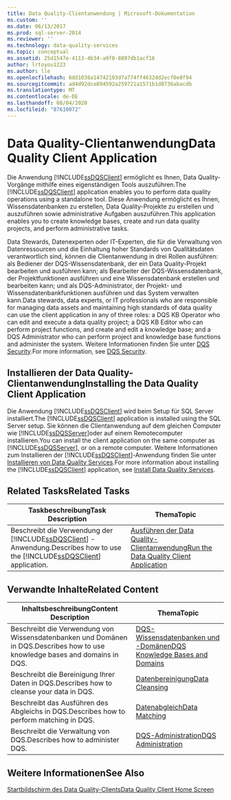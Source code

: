```yaml
---
title: Data Quality-Clientanwendung | Microsoft-Dokumentation
ms.custom: ''
ms.date: 06/13/2017
ms.prod: sql-server-2014
ms.reviewer: ''
ms.technology: data-quality-services
ms.topic: conceptual
ms.assetid: 25d1547e-4113-4b34-a9f8-8897db1acf16
author: lrtoyou1223
ms.author: lle
ms.openlocfilehash: 6dd1038a14742103d7a774ff4632dd2ecf0e8f94
ms.sourcegitcommit: ad4d92dce894592a259721a1571b1d8736abacdb
ms.translationtype: MT
ms.contentlocale: de-DE
ms.lasthandoff: 08/04/2020
ms.locfileid: "87610072"
---
```

# <a name="data-quality-client-application"></a><span data-ttu-id="bd3c5-102">Data Quality-Clientanwendung</span><span class="sxs-lookup"><span data-stu-id="bd3c5-102">Data Quality Client Application</span></span>
  <span data-ttu-id="bd3c5-103">Die Anwendung [!INCLUDE[ssDQSClient](../includes/ssdqsclient-md.md)] ermöglicht es Ihnen, Data Quality-Vorgänge mithilfe eines eigenständigen Tools auszuführen.</span><span class="sxs-lookup"><span data-stu-id="bd3c5-103">The [!INCLUDE[ssDQSClient](../includes/ssdqsclient-md.md)] application enables you to perform data quality operations using a standalone tool.</span></span> <span data-ttu-id="bd3c5-104">Diese Anwendung ermöglicht es Ihnen, Wissensdatenbanken zu erstellen, Data Quality-Projekte zu erstellen und auszuführen sowie administrative Aufgaben auszuführen.</span><span class="sxs-lookup"><span data-stu-id="bd3c5-104">This application enables you to create knowledge bases, create and run data quality projects, and perform administrative tasks.</span></span>  
  
 <span data-ttu-id="bd3c5-105">Data Stewards, Datenexperten oder IT-Experten, die für die Verwaltung von Datenressourcen und die Einhaltung hoher Standards von Qualitätsdaten verantwortlich sind, können die Clientanwendung in drei Rollen ausführen: als Bediener der DQS-Wissensdatenbank, der ein Data Quality-Projekt bearbeiten und ausführen kann; als Bearbeiter der DQS-Wissensdatenbank, der Projektfunktionen ausführen und eine Wissensdatenbank erstellen und bearbeiten kann; und als DQS-Administrator, der Projekt- und Wissensdatenbankfunktionen ausführen und das System verwalten kann.</span><span class="sxs-lookup"><span data-stu-id="bd3c5-105">Data stewards, data experts, or IT professionals who are responsible for managing data assets and maintaining high standards of data quality can use the client application in any of three roles: a DQS KB Operator who can edit and execute a data quality project; a DQS KB Editor who can perform project functions, and create and edit a knowledge base; and a DQS Administrator who can perform project and knowledge base functions and administer the system.</span></span> <span data-ttu-id="bd3c5-106">Weitere Informationen finden Sie unter [DQS Security](../../2014/data-quality-services/dqs-security.md).</span><span class="sxs-lookup"><span data-stu-id="bd3c5-106">For more information, see [DQS Security](../../2014/data-quality-services/dqs-security.md).</span></span>  
  
## <a name="installing-the-data-quality-client-application"></a><span data-ttu-id="bd3c5-107">Installieren der Data Quality-Clientanwendung</span><span class="sxs-lookup"><span data-stu-id="bd3c5-107">Installing the Data Quality Client Application</span></span>  
 <span data-ttu-id="bd3c5-108">Die Anwendung [!INCLUDE[ssDQSClient](../includes/ssdqsclient-md.md)] wird beim Setup für SQL Server installiert.</span><span class="sxs-lookup"><span data-stu-id="bd3c5-108">The [!INCLUDE[ssDQSClient](../includes/ssdqsclient-md.md)] application is installed using the SQL Server setup.</span></span> <span data-ttu-id="bd3c5-109">Sie können die Clientanwendung auf dem gleichen Computer wie [!INCLUDE[ssDQSServer](../includes/ssdqsserver-md.md)]oder auf einem Remotecomputer installieren.</span><span class="sxs-lookup"><span data-stu-id="bd3c5-109">You can install the client application on the same computer as [!INCLUDE[ssDQSServer](../includes/ssdqsserver-md.md)], or on a remote computer.</span></span> <span data-ttu-id="bd3c5-110">Weitere Informationen zum Installieren der [!INCLUDE[ssDQSClient](../includes/ssdqsclient-md.md)]-Anwendung finden Sie unter [Installieren von Data Quality Services](install-windows/install-data-quality-services.md).</span><span class="sxs-lookup"><span data-stu-id="bd3c5-110">For more information about installing the [!INCLUDE[ssDQSClient](../includes/ssdqsclient-md.md)] application, see [Install Data Quality Services](install-windows/install-data-quality-services.md).</span></span>  
  
## <a name="related-tasks"></a><span data-ttu-id="bd3c5-111">Related Tasks</span><span class="sxs-lookup"><span data-stu-id="bd3c5-111">Related Tasks</span></span>  
  
|<span data-ttu-id="bd3c5-112">Taskbeschreibung</span><span class="sxs-lookup"><span data-stu-id="bd3c5-112">Task Description</span></span>|<span data-ttu-id="bd3c5-113">Thema</span><span class="sxs-lookup"><span data-stu-id="bd3c5-113">Topic</span></span>|  
|----------------------|-----------|  
|<span data-ttu-id="bd3c5-114">Beschreibt die Verwendung der [!INCLUDE[ssDQSClient](../includes/ssdqsclient-md.md)] -Anwendung.</span><span class="sxs-lookup"><span data-stu-id="bd3c5-114">Describes how to use the [!INCLUDE[ssDQSClient](../includes/ssdqsclient-md.md)] application.</span></span>|[<span data-ttu-id="bd3c5-115">Ausführen der Data Quality-Clientanwendung</span><span class="sxs-lookup"><span data-stu-id="bd3c5-115">Run the Data Quality Client Application</span></span>](../../2014/data-quality-services/run-the-data-quality-client-application.md)|  
  
## <a name="related-content"></a><span data-ttu-id="bd3c5-116">Verwandte Inhalte</span><span class="sxs-lookup"><span data-stu-id="bd3c5-116">Related Content</span></span>  
  
|<span data-ttu-id="bd3c5-117">Inhaltsbeschreibung</span><span class="sxs-lookup"><span data-stu-id="bd3c5-117">Content Description</span></span>|<span data-ttu-id="bd3c5-118">Thema</span><span class="sxs-lookup"><span data-stu-id="bd3c5-118">Topic</span></span>|  
|-------------------------|-----------|  
|<span data-ttu-id="bd3c5-119">Beschreibt die Verwendung von Wissensdatenbanken und Domänen in DQS.</span><span class="sxs-lookup"><span data-stu-id="bd3c5-119">Describes how to use knowledge bases and domains in DQS.</span></span>|[<span data-ttu-id="bd3c5-120">DQS-Wissensdatenbanken und -Domänen</span><span class="sxs-lookup"><span data-stu-id="bd3c5-120">DQS Knowledge Bases and Domains</span></span>](../../2014/data-quality-services/dqs-knowledge-bases-and-domains.md)|  
|<span data-ttu-id="bd3c5-121">Beschreibt die Bereinigung Ihrer Daten in DQS.</span><span class="sxs-lookup"><span data-stu-id="bd3c5-121">Describes how to cleanse your data in DQS.</span></span>|[<span data-ttu-id="bd3c5-122">Datenbereinigung</span><span class="sxs-lookup"><span data-stu-id="bd3c5-122">Data Cleansing</span></span>](../../2014/data-quality-services/data-cleansing.md)|  
|<span data-ttu-id="bd3c5-123">Beschreibt das Ausführen des Abgleichs in DQS.</span><span class="sxs-lookup"><span data-stu-id="bd3c5-123">Describes how to perform matching in DQS.</span></span>|[<span data-ttu-id="bd3c5-124">Datenabgleich</span><span class="sxs-lookup"><span data-stu-id="bd3c5-124">Data Matching</span></span>](../../2014/data-quality-services/data-matching.md)|  
|<span data-ttu-id="bd3c5-125">Beschreibt die Verwaltung von DQS.</span><span class="sxs-lookup"><span data-stu-id="bd3c5-125">Describes how to administer DQS.</span></span>|[<span data-ttu-id="bd3c5-126">DQS-Administration</span><span class="sxs-lookup"><span data-stu-id="bd3c5-126">DQS Administration</span></span>](../../2014/data-quality-services/dqs-administration.md)|  
  
## <a name="see-also"></a><span data-ttu-id="bd3c5-127">Weitere Informationen</span><span class="sxs-lookup"><span data-stu-id="bd3c5-127">See Also</span></span>  
 [<span data-ttu-id="bd3c5-128">Startbildschirm des Data Quality-Clients</span><span class="sxs-lookup"><span data-stu-id="bd3c5-128">Data Quality Client Home Screen</span></span>](../../2014/data-quality-services/data-quality-client-home-screen.md)  
  
  
